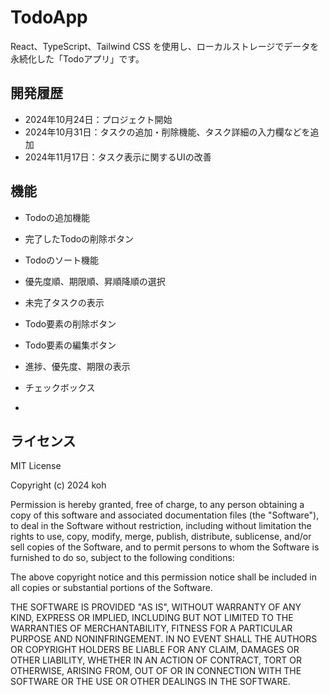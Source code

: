 # TodoApp

React、TypeScript、Tailwind CSS を使用し、ローカルストレージでデータを永続化した「Todoアプリ」です。

## 開発履歴

- 2024年10月24日：プロジェクト開始
- 2024年10月31日：タスクの追加・削除機能、タスク詳細の入力欄などを追加
- 2024年11月17日：タスク表示に関するUIの改善

## 機能

- Todoの追加機能
- 完了したTodoの削除ボタン
- Todoのソート機能
- 優先度順、期限順、昇順降順の選択
- 未完了タスクの表示

- Todo要素の削除ボタン
- Todo要素の編集ボタン
- 進捗、優先度、期限の表示
- チェックボックス
-

## ライセンス

MIT License

Copyright (c) 2024 koh

Permission is hereby granted, free of charge, to any person obtaining a copy
of this software and associated documentation files (the "Software"), to deal
in the Software without restriction, including without limitation the rights
to use, copy, modify, merge, publish, distribute, sublicense, and/or sell
copies of the Software, and to permit persons to whom the Software is
furnished to do so, subject to the following conditions:

The above copyright notice and this permission notice shall be included in all
copies or substantial portions of the Software.

THE SOFTWARE IS PROVIDED "AS IS", WITHOUT WARRANTY OF ANY KIND, EXPRESS OR
IMPLIED, INCLUDING BUT NOT LIMITED TO THE WARRANTIES OF MERCHANTABILITY,
FITNESS FOR A PARTICULAR PURPOSE AND NONINFRINGEMENT. IN NO EVENT SHALL THE
AUTHORS OR COPYRIGHT HOLDERS BE LIABLE FOR ANY CLAIM, DAMAGES OR OTHER
LIABILITY, WHETHER IN AN ACTION OF CONTRACT, TORT OR OTHERWISE, ARISING FROM,
OUT OF OR IN CONNECTION WITH THE SOFTWARE OR THE USE OR OTHER DEALINGS IN THE
SOFTWARE.
